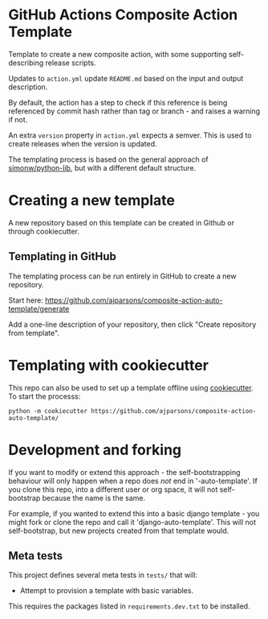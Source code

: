 # GitHub Actions Composite Action Template

Template to create a new composite action, with some supporting self-describing release scripts.

Updates to `action.yml` update `README.md` based on the input and output description.

By default, the action has a step to check if this reference is being referenced by commit hash rather than tag or branch - and raises a warning if not.

An extra `version` property in `action.yml` expects a semver. This is used to create releases when the version is updated.

The templating process is based on the general approach of [simonw/python-lib](https://github.com/simonw/python-lib), but with a different default structure. 

# Creating a new template

A new repository based on this template can be created in Github or through cookiecutter.

## Templating in GitHub

The templating process can be run entirely in GitHub to create a new repository. 

Start here: https://github.com/ajparsons/composite-action-auto-template/generate

Add a one-line description of your repository, then click "Create repository from template".

# Templating with cookiecutter

This repo can also be used to set up a template offline using [cookiecutter](https://cookiecutter.readthedocs.io/en/stable/). To start the processs:

```
python -m cookiecutter https://github.com/ajparsons/composite-action-auto-template/
```

# Development and forking

If you want to modify or extend this approach - the self-bootstrapping behaviour will only happen when a repo does *not* end in '-auto-template'. If you clone this repo, into a different user or org space, it will not self-bootstrap because the name is the same.

For example, if you wanted to extend this into a basic django template - you might fork or clone the repo and call it 'django-auto-template'. This will not self-bootstrap, but new projects created from that template would. 

## Meta tests

This project defines several meta tests in `tests/` that will:

* Attempt to provision a template with basic variables.

This requires the packages listed in `requirements.dev.txt` to be installed.